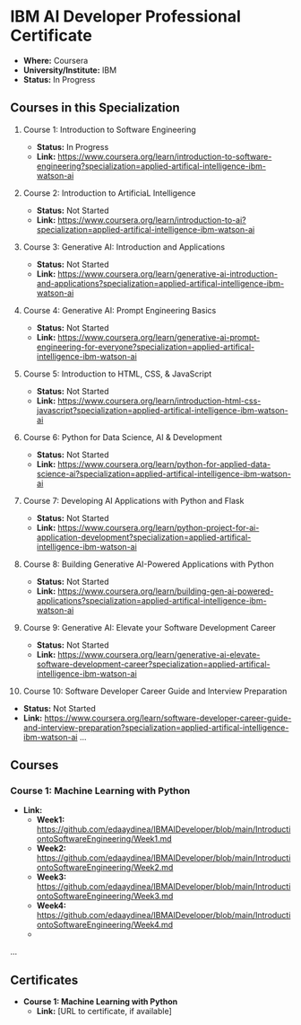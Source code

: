 # IBM AI Developer Professional Certificate

- **Where:** Coursera
- **University/Institute:** IBM
- **Status:** In Progress

## Courses in this Specialization

1. Course 1: Introduction to Software Engineering
   - **Status:** In Progress
   - **Link:** <https://www.coursera.org/learn/introduction-to-software-engineering?specialization=applied-artifical-intelligence-ibm-watson-ai>

2. Course 2: Introduction to ArtificiaL Intelligence
   - **Status:** Not Started
   - **Link:** <https://www.coursera.org/learn/introduction-to-ai?specialization=applied-artifical-intelligence-ibm-watson-ai>
  
3. Course 3: Generative AI: Introduction and Applications
   - **Status:** Not Started
   - **Link:** <https://www.coursera.org/learn/generative-ai-introduction-and-applications?specialization=applied-artifical-intelligence-ibm-watson-ai>
  
4. Course 4: Generative AI: Prompt Engineering Basics
   - **Status:** Not Started
   - **Link:** <https://www.coursera.org/learn/generative-ai-prompt-engineering-for-everyone?specialization=applied-artifical-intelligence-ibm-watson-ai>
  
5. Course 5: Introduction to HTML, CSS, & JavaScript
   - **Status:** Not Started
   - **Link:** <https://www.coursera.org/learn/introduction-html-css-javascript?specialization=applied-artifical-intelligence-ibm-watson-ai>

6. Course 6: Python for Data Science, AI & Development
   - **Status:** Not Started
   - **Link:** <https://www.coursera.org/learn/python-for-applied-data-science-ai?specialization=applied-artifical-intelligence-ibm-watson-ai>

7. Course 7: Developing AI Applications with Python and Flask
   - **Status:** Not Started
   - **Link:** <https://www.coursera.org/learn/python-project-for-ai-application-development?specialization=applied-artifical-intelligence-ibm-watson-ai>

8. Course 8: Building Generative AI-Powered Applications with Python
   - **Status:** Not Started
   - **Link:** <https://www.coursera.org/learn/building-gen-ai-powered-applications?specialization=applied-artifical-intelligence-ibm-watson-ai>

9. Course 9: Generative AI: Elevate your Software Development Career
   - **Status:** Not Started
   - **Link:** <https://www.coursera.org/learn/generative-ai-elevate-software-development-career?specialization=applied-artifical-intelligence-ibm-watson-ai>

10. Course 10: Software Developer Career Guide and Interview Preparation
   - **Status:** Not Started
   - **Link:** <https://www.coursera.org/learn/software-developer-career-guide-and-interview-preparation?specialization=applied-artifical-intelligence-ibm-watson-ai>
...

## Courses

### Course 1: Machine Learning with Python

- **Link:** 
  - **Week1:** <https://github.com/edaaydinea/IBMAIDeveloper/blob/main/IntroductiontoSoftwareEngineering/Week1.md>
  - **Week2:** <https://github.com/edaaydinea/IBMAIDeveloper/blob/main/IntroductiontoSoftwareEngineering/Week2.md>
  - **Week3:** <https://github.com/edaaydinea/IBMAIDeveloper/blob/main/IntroductiontoSoftwareEngineering/Week3.md>
  - **Week4:** <https://github.com/edaaydinea/IBMAIDeveloper/blob/main/IntroductiontoSoftwareEngineering/Week4.md>
  - 
...

## Certificates

- **Course 1: Machine Learning with Python**
  - **Link:** [URL to certificate, if available]
